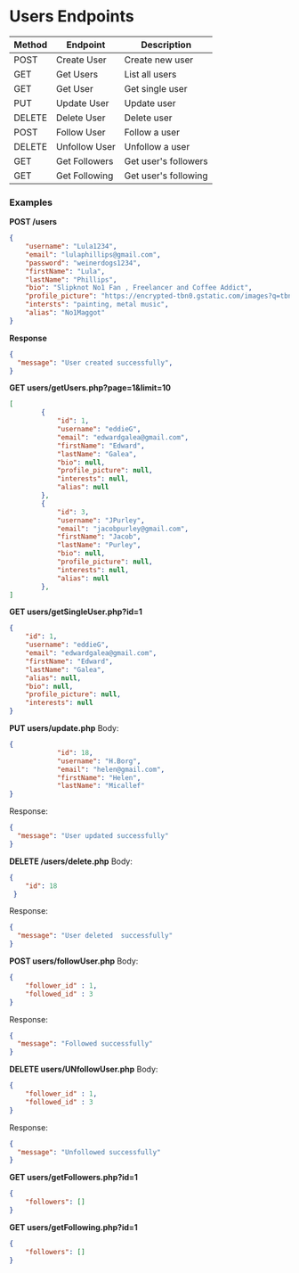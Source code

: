 # Users Endpoints

| Method | Endpoint      | Description           |
|--------|---------------|-----------------------|
| POST   | Create User  | Create new user        |
| GET    | Get Users    | List all users         |
| GET    | Get User     | Get single user        |
| PUT    | Update User  | Update user            |
| DELETE | Delete User  | Delete user            |
| POST   | Follow User  | Follow a user          |
| DELETE | Unfollow User| Unfollow a user        |
| GET    | Get Followers| Get user's followers   |
| GET    | Get Following| Get user's following   | 

### Examples

**POST /users**
```json
{
    "username": "Lula1234",
    "email": "lulaphillips@gmail.com",
    "password": "weinerdogs1234",
    "firstName": "Lula",
    "lastName": "Phillips",
    "bio": "Slipknot No1 Fan , Freelancer and Coffee Addict",
    "profile_picture": "https://encrypted-tbn0.gstatic.com/images?q=tbn:ANd9GcTJaSVbvNS0IgCfc4ASVxykebVp0OBT0x8osw&s",
    "intersts": "painting, metal music",
    "alias": "No1Maggot"
}
```

**Response**
```json
{
  "message": "User created successfully",
}
```

**GET users/getUsers.php?page=1&limit=10**
```json
[
        {
            "id": 1,
            "username": "eddieG",
            "email": "edwardgalea@gmail.com",
            "firstName": "Edward",
            "lastName": "Galea",
            "bio": null,
            "profile_picture": null,
            "interests": null,
            "alias": null
        },
        {
            "id": 3,
            "username": "JPurley",
            "email": "jacobpurley@gmail.com",
            "firstName": "Jacob",
            "lastName": "Purley",
            "bio": null,
            "profile_picture": null,
            "interests": null,
            "alias": null
        },
]
```

**GET users/getSingleUser.php?id=1**
```json
{
    "id": 1,
    "username": "eddieG",
    "email": "edwardgalea@gmail.com",
    "firstName": "Edward",
    "lastName": "Galea",
    "alias": null,
    "bio": null,
    "profile_picture": null,
    "interests": null
}
```

**PUT users/update.php**
Body:
```json
{
            "id": 18,
            "username": "H.Borg",
            "email": "helen@gmail.com",
            "firstName": "Helen",
            "lastName": "Micallef"
}
```
Response:
```json
{
  "message": "User updated successfully"
}
```

**DELETE /users/delete.php**
Body:
```json
{
    "id": 18
 }

```
Response:
```json
{
  "message": "User deleted  successfully"
}
```

**POST users/followUser.php**
Body:
```json
{
    "follower_id" : 1,
    "followed_id" : 3
}
```
Response:
```json
{
  "message": "Followed successfully"
}
```

**DELETE users/UNfollowUser.php**
Body:
```json
{
    "follower_id" : 1,
    "followed_id" : 3
}
```
Response:
```json
{
  "message": "Unfollowed successfully"
}
```

**GET users/getFollowers.php?id=1**
```json
{
    "followers": []
}
```

**GET users/getFollowing.php?id=1**
```json
{
    "followers": []
}
```